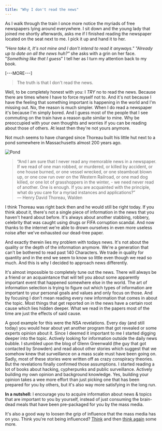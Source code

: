 ```yaml
---
title: "Why I don't read the news"
---
```

As I walk through the train I once more notice the myriads of free newspapers lying around everywhere.  I sit down and the young lady that joined me shortly afterwards, asks me if I finished reading the newspaper located on the seat next to me. I pick it up and hand it to her. 

*"Here take it, It's not mine and I don't intend to read it anyways."*  *"Already up to date on all the news huh?"* she asks with a grin on her face. "*Something like that I guess*" I tell her as I turn my attention back to my book. 

[---MORE---]

> The truth is that I don't read the news. 

Well, to be completely honest with you: I *TRY* no to read the news. Because there are times where I have to force myself not to. And it's not because I have the feeling that something important is happening in the world and I'm missing out. No, the reason is much simpler. When I do read a newspaper it's because I'm simply bored. And I guess most of the people that I see commuting on the train have a reason quite similar to mine. 
Why be preoccupied with your own thoughts and worries if you can be reading about those of others. At least then they're not yours anymore.

Not much seems to have changed since Thoreau built his little hut next to a pond somewhere in Massachusetts almost 200 years ago.

![Pond](https://s3-eu-west-1.amazonaws.com/theminimalistcoder/post-assets/2015-06-01/pond.jpg)

> “And I am sure that I never read any memorable news in a newspaper. If we read of one man robbed, or murdered, or killed by accident, or one house burned, or one vessel wrecked, or one steamboat blown up, or one cow run over on the Western Railroad, or one mad dog killed, or one lot of grasshoppers in the winter, - we need never read of another. One is enough. If you are acquainted with the principle, what do you care for a myriad instances and applications?”   
> ― Henry David Thoreau, Walden

I think Thoreau was right back then and he would still be right today. If you think about it, there's not a single piece of information in the news that you haven't heard about before. It's always about another stabbing, robbery, celebrity that was caught using drugs or FIFA corruption scandal. 
And now thanks to the internet we're able to drown ourselves in even more useless noise after we've exhausted our dead-tree paper.

And exactly therein lies my problem with todays news. It's not about the quality or the depth of the information anymore. We're a generation that can't be bothered to read past 140 Characters. We trade in quality for quantity and in the end we seem to know so little even though we read so much. And this is why I decided to approach news differently.

It's almost impossible to completely tune out the news. There will always be a friend or an acquaintance that will tell you about some apparently important event that happened somewhere else in the world. The art of information selection is trying to figure out which types of information are important to your personal goals and values and only focus on those.
And by focusing I don't mean reading every new information that comes in about the topic. Most things that get reported on in the news have a certain root cause which lies hidden deeper. What we read in the papers most of the time are just the effects of said cause.

A good example for this were the NSA revelations. Every day (and still today) you would hear about yet another program that got revealed or some experts opinion about it. Since I deemed it important to me I started digging deeper into the topic. Actively looking for information outside the daily news bubble. I stumbled upon the blog of Glenn Greenwald (the guy that got contacted by Snowden) and read about other stories which suggest that we somehow knew that surveillance on a mass scale must have been going on. 
Sadly, most of these stories were written off as crazy conspiracy theories. But the revelations finally confirmed those assumptions. I started reading a lot of books about hacking, cypherpunks and public surveillance. Actively building my own opinion and background knowledge. Yes, building your opinion takes a wee more effort than just picking one that has been prepared for you by others, but it's also way more satisfying in the long run.

**In a nutshell:** I encourage you to acquire information about news & topics that are important to you by yourself, instead of just consuming the brain-dead meals that have been pre-packaged for you by the mass media. 

It's also a good way to loosen the grip of influence that the mass media has on you. Think you're not being influenced? [Think](https://www.youtube.com/watch?v=XtcucHPkFkg) and then [think again](https://www.youtube.com/watch?v=cgkQXJ3mugY) some more.
